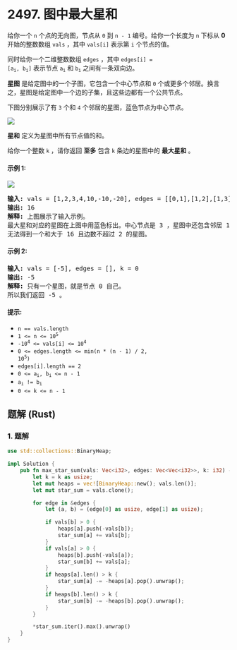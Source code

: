 # 2497. 图中最大星和
给你一个 `n` 个点的无向图，节点从 `0` 到 `n - 1` 编号。给你一个长度为 `n` 下标从 **0** 开始的整数数组 `vals` ，其中 `vals[i]` 表示第 `i` 个节点的值。

同时给你一个二维整数数组 `edges` ，其中 <code>edges[i] = [a<sub>i</sub>, b<sub>i</sub>]</code> 表示节点 <code>a<sub>i</sub></code> 和 <code>b<sub>i</sub></code> 之间有一条双向边。

**星图** 是给定图中的一个子图，它包含一个中心节点和 `0` 个或更多个邻居。换言之，星图是给定图中一个边的子集，且这些边都有一个公共节点。

下图分别展示了有 `3` 个和 `4` 个邻居的星图，蓝色节点为中心节点。

![](https://assets.leetcode.com/uploads/2022/11/07/max-star-sum-descdrawio.png)

**星和** 定义为星图中所有节点值的和。

给你一个整数 `k` ，请你返回 **至多** 包含 `k` 条边的星图中的 **最大星和** 。

#### 示例 1:
![](https://assets.leetcode.com/uploads/2022/11/07/max-star-sum-example1drawio.png)
<pre>
<strong>输入:</strong> vals = [1,2,3,4,10,-10,-20], edges = [[0,1],[1,2],[1,3],[3,4],[3,5],[3,6]], k = 2
<strong>输出:</strong> 16
<strong>解释:</strong> 上图展示了输入示例。
最大星和对应的星图在上图中用蓝色标出。中心节点是 3 ，星图中还包含邻居 1 和 4 。
无法得到一个和大于 16 且边数不超过 2 的星图。
</pre>

#### 示例 2:
<pre>
<strong>输入:</strong> vals = [-5], edges = [], k = 0
<strong>输出:</strong> -5
<strong>解释:</strong> 只有一个星图，就是节点 0 自己。
所以我们返回 -5 。
</pre>

#### 提示:
* `n == vals.length`
* <code>1 <= n <= 10<sup>5</sup></code>
* <code>-10<sup>4</sup> <= vals[i] <= 10<sup>4</sup></code>
* <code>0 <= edges.length <= min(n * (n - 1) / 2, 10<sup>5</sup>)</code>
* `edges[i].length == 2`
* <code>0 <= a<sub>i</sub>, b<sub>i</sub> <= n - 1</code>
* <code>a<sub>i</sub> != b<sub>i</sub></code>
* `0 <= k <= n - 1`

## 题解 (Rust)

### 1. 题解
```Rust
use std::collections::BinaryHeap;

impl Solution {
    pub fn max_star_sum(vals: Vec<i32>, edges: Vec<Vec<i32>>, k: i32) -> i32 {
        let k = k as usize;
        let mut heaps = vec![BinaryHeap::new(); vals.len()];
        let mut star_sum = vals.clone();

        for edge in &edges {
            let (a, b) = (edge[0] as usize, edge[1] as usize);

            if vals[b] > 0 {
                heaps[a].push(-vals[b]);
                star_sum[a] += vals[b];
            }
            if vals[a] > 0 {
                heaps[b].push(-vals[a]);
                star_sum[b] += vals[a];
            }
            if heaps[a].len() > k {
                star_sum[a] -= -heaps[a].pop().unwrap();
            }
            if heaps[b].len() > k {
                star_sum[b] -= -heaps[b].pop().unwrap();
            }
        }

        *star_sum.iter().max().unwrap()
    }
}
```
